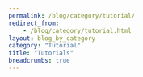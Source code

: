 ```yaml
---
permalink: /blog/category/tutorial/
redirect_from:
    - /blog/category/tutorial.html
layout: blog_by_category
category: "Tutorial"
title: "Tutorials"
breadcrumbs: true
---
```

